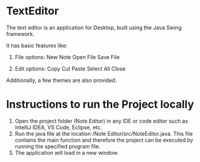 # TextEditor
The text editor is an application for Desktop, built using the Java Swing framework.

It has basic features like:
1. File options:
    New Note
    Open File
    Save File

2. Edit options:
    Copy
    Cut
    Paste
    Select All
    Close
   
Additionally, a few themes are also provided.

# Instructions to run the Project locally
1. Open the project folder (Note Editor) in any IDE or code editor such as IntelliJ IDEA, VS Code, Eclipse, etc.
2. Run the java file at the location /Note Editor/src/NoteEditor.java. This file contains the main function and therefore the project can be executed by running the specified program file.
3. The application will load in a new window.
